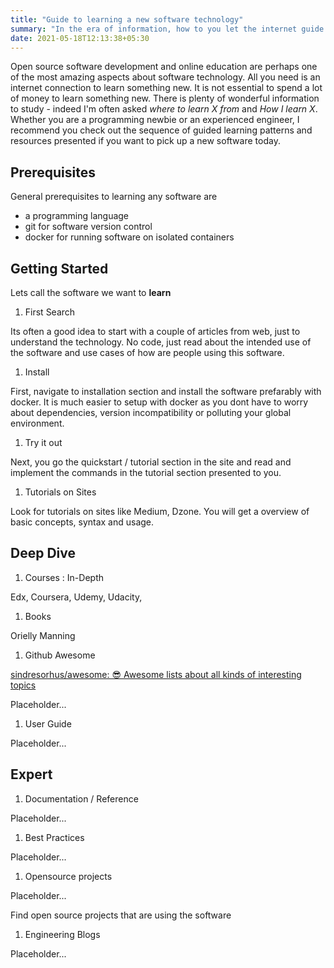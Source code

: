 ```yaml
---
title: "Guide to learning a new software technology"
summary: "In the era of information, how to you let the internet guide to learn a new software technology"
date: 2021-05-18T12:13:38+05:30
---
```


Open source software development and online education are perhaps one of the most amazing aspects about software technology. All you need is an internet connection to learn something new. It is not essential to spend a lot of money to learn something new. There is plenty of wonderful information to study - indeed I'm often asked *where to learn X from* and *How I learn X*. Whether you are a programming newbie or an experienced engineer, I recommend you check out the sequence of guided learning patterns and resources presented if you want to pick up a new software today.

## Prerequisites

General prerequisites to learning any software are

* a programming language
* git for software version control
* docker for running software on isolated containers

## Getting Started

Lets call the software we want to **learn**

1. First Search

Its often a good idea to start with a couple of articles from web, just to understand the technology. No code, just read about the intended use of the software and use cases of how are people using this software.

1. Install

First, navigate to installation section and install the software prefarably with docker. It is much easier to setup with docker as you dont have to worry about dependencies, version incompatibility or polluting your global environment.

1. Try it out

Next, you go the quickstart / tutorial section in the site and read and implement the commands in the tutorial section presented to you.

1. Tutorials on Sites

Look for tutorials on sites like Medium, Dzone. You will get a overview of basic concepts, syntax and usage.

## Deep Dive

1. Courses : In-Depth

Edx, Coursera, Udemy, Udacity,

1. Books

Orielly
Manning

1. Github Awesome

[sindresorhus/awesome: 😎 Awesome lists about all kinds of interesting topics](https://github.com/sindresorhus/awesome)

Placeholder...

1. User Guide

Placeholder...

## Expert

1. Documentation / Reference

Placeholder...

1. Best Practices

Placeholder...

1. Opensource projects

Placeholder...

Find open source projects that are using the software

1. Engineering Blogs

Placeholder...

